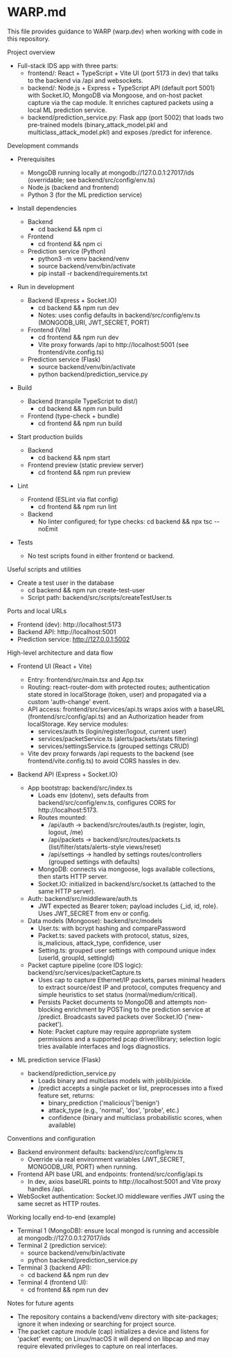 # WARP.md

This file provides guidance to WARP (warp.dev) when working with code in this repository.

Project overview
- Full-stack IDS app with three parts:
  - frontend/: React + TypeScript + Vite UI (port 5173 in dev) that talks to the backend via /api and websockets.
  - backend/: Node.js + Express + TypeScript API (default port 5001) with Socket.IO, MongoDB via Mongoose, and on-host packet capture via the cap module. It enriches captured packets using a local ML prediction service.
  - backend/prediction_service.py: Flask app (port 5002) that loads two pre-trained models (binary_attack_model.pkl and multiclass_attack_model.pkl) and exposes /predict for inference.

Development commands
- Prerequisites
  - MongoDB running locally at mongodb://127.0.0.1:27017/ids (overridable; see backend/src/config/env.ts)
  - Node.js (backend and frontend)
  - Python 3 (for the ML prediction service)

- Install dependencies
  - Backend
    - cd backend && npm ci
  - Frontend
    - cd frontend && npm ci
  - Prediction service (Python)
    - python3 -m venv backend/venv
    - source backend/venv/bin/activate
    - pip install -r backend/requirements.txt

- Run in development
  - Backend (Express + Socket.IO)
    - cd backend && npm run dev
    - Notes: uses config defaults in backend/src/config/env.ts (MONGODB_URI, JWT_SECRET, PORT)
  - Frontend (Vite)
    - cd frontend && npm run dev
    - Vite proxy forwards /api to http://localhost:5001 (see frontend/vite.config.ts)
  - Prediction service (Flask)
    - source backend/venv/bin/activate
    - python backend/prediction_service.py

- Build
  - Backend (transpile TypeScript to dist/)
    - cd backend && npm run build
  - Frontend (type-check + bundle)
    - cd frontend && npm run build

- Start production builds
  - Backend
    - cd backend && npm start
  - Frontend preview (static preview server)
    - cd frontend && npm run preview

- Lint
  - Frontend (ESLint via flat config)
    - cd frontend && npm run lint
  - Backend
    - No linter configured; for type checks: cd backend && npx tsc --noEmit

- Tests
  - No test scripts found in either frontend or backend.

Useful scripts and utilities
- Create a test user in the database
  - cd backend && npm run create-test-user
  - Script path: backend/src/scripts/createTestUser.ts

Ports and local URLs
- Frontend (dev): http://localhost:5173
- Backend API: http://localhost:5001
- Prediction service: http://127.0.0.1:5002

High-level architecture and data flow
- Frontend UI (React + Vite)
  - Entry: frontend/src/main.tsx and App.tsx
  - Routing: react-router-dom with protected routes; authentication state stored in localStorage (token, user) and propagated via a custom 'auth-change' event.
  - API access: frontend/src/services/api.ts wraps axios with a baseURL (frontend/src/config/api.ts) and an Authorization header from localStorage. Key service modules:
    - services/auth.ts (login/register/logout, current user)
    - services/packetService.ts (alerts/packets/stats filtering)
    - services/settingsService.ts (grouped settings CRUD)
  - Vite dev proxy forwards /api requests to the backend (see frontend/vite.config.ts) to avoid CORS hassles in dev.

- Backend API (Express + Socket.IO)
  - App bootstrap: backend/src/index.ts
    - Loads env (dotenv), sets defaults from backend/src/config/env.ts, configures CORS for http://localhost:5173.
    - Routes mounted:
      - /api/auth -> backend/src/routes/auth.ts (register, login, logout, /me)
      - /api/packets -> backend/src/routes/packets.ts (list/filter/stats/alerts-style views/reset)
      - /api/settings -> handled by settings routes/controllers (grouped settings with defaults)
    - MongoDB: connects via mongoose, logs available collections, then starts HTTP server.
    - Socket.IO: initialized in backend/src/socket.ts (attached to the same HTTP server).
  - Auth: backend/src/middleware/auth.ts
    - JWT expected as Bearer token; payload includes {_id, id, role}. Uses JWT_SECRET from env or config.
  - Data models (Mongoose): backend/src/models
    - User.ts: with bcrypt hashing and comparePassword
    - Packet.ts: saved packets with protocol, status, sizes, is_malicious, attack_type, confidence, user
    - Setting.ts: grouped user settings with compound unique index (userId, groupId, settingId)
  - Packet capture pipeline (core IDS logic): backend/src/services/packetCapture.ts
    - Uses cap to capture Ethernet/IP packets, parses minimal headers to extract source/dest IP and protocol, computes frequency and simple heuristics to set status (normal/medium/critical).
    - Persists Packet documents to MongoDB and attempts non-blocking enrichment by POSTing to the prediction service at /predict. Broadcasts saved packets over Socket.IO ('new-packet').
    - Note: Packet capture may require appropriate system permissions and a supported pcap driver/library; selection logic tries available interfaces and logs diagnostics.

- ML prediction service (Flask)
  - backend/prediction_service.py
    - Loads binary and multiclass models with joblib/pickle.
    - /predict accepts a single packet or list, preprocesses into a fixed feature set, returns:
      - binary_prediction ('malicious'|'benign')
      - attack_type (e.g., 'normal', 'dos', 'probe', etc.)
      - confidence (binary and multiclass probabilistic scores, when available)

Conventions and configuration
- Backend environment defaults: backend/src/config/env.ts
  - Override via real environment variables (JWT_SECRET, MONGODB_URI, PORT) when running.
- Frontend API base URL and endpoints: frontend/src/config/api.ts
  - In dev, axios baseURL points to http://localhost:5001 and Vite proxy handles /api.
- WebSocket authentication: Socket.IO middleware verifies JWT using the same secret as HTTP routes.

Working locally end-to-end (example)
- Terminal 1 (MongoDB): ensure local mongod is running and accessible at mongodb://127.0.0.1:27017/ids
- Terminal 2 (prediction service):
  - source backend/venv/bin/activate
  - python backend/prediction_service.py
- Terminal 3 (backend API):
  - cd backend && npm run dev
- Terminal 4 (frontend UI):
  - cd frontend && npm run dev

Notes for future agents
- The repository contains a backend/venv directory with site-packages; ignore it when indexing or searching for project source.
- The packet capture module (cap) initializes a device and listens for 'packet' events; on Linux/macOS it will depend on libpcap and may require elevated privileges to capture on real interfaces.
